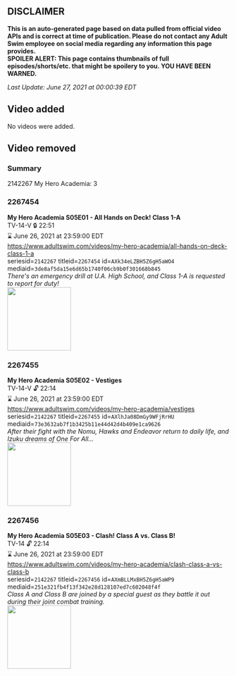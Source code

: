 ## DISCLAIMER
**This is an auto-generated page based on data pulled from official video APIs and is correct at time of publication. Please do not contact any Adult Swim employee on social media regarding any information this page provides.**  
**SPOILER ALERT: This page contains thumbnails of full episodes/shorts/etc. that might be spoilery to you. YOU HAVE BEEN WARNED.**  

_Last Update: June 27, 2021 at 00:00:39 EDT_
## Video added
No videos were added.  
## Video removed
### Summary
2142267 My Hero Academia: 3  
### 2267454
**My Hero Academia S05E01 - All Hands on Deck! Class 1-A**  
TV-14-V 🔒 22:51  
⌛ June 26, 2021 at 23:59:00 EDT  
https://www.adultswim.com/videos/my-hero-academia/all-hands-on-deck-class-1-a  
seriesid=`2142267` titleid=`2267454` id=`AXk34eLZBH5Z6gH5aWO4` mediaid=`3de8af5da15e6d65b1740f06cb9b0f301668b845`  
_There's an emergency drill at U.A. High School, and Class 1-A is requested to report for duty!_  
<a href="https://media.cdn.adultswim.com/uploads/20210507/thumbnails/2_21571217437-MyHeroAcademia_089_AllHandsOnDeckClass1A.png"><img src="https://media.cdn.adultswim.com/uploads/20210507/thumbnails/2_21571217437-MyHeroAcademia_089_AllHandsOnDeckClass1A.png" height="144px" /></a>
### 2267455
**My Hero Academia S05E02 - Vestiges**  
TV-14-V 🔓 22:14  
⌛ June 26, 2021 at 23:59:00 EDT  
https://www.adultswim.com/videos/my-hero-academia/vestiges  
seriesid=`2142267` titleid=`2267455` id=`AXlhJa08DmGy9WFjRrHU` mediaid=`73e3632ab7f1b3425b11e44d42d4b409e1ca9626`  
_After their fight with the Nomu, Hawks and Endeavor return to daily life, and Izuku dreams of One For All..._  
<a href="https://media.cdn.adultswim.com/uploads/20210512/thumbnails/2_215121115138-MyHeroAcademia_090_Vestiges.png"><img src="https://media.cdn.adultswim.com/uploads/20210512/thumbnails/2_215121115138-MyHeroAcademia_090_Vestiges.png" height="144px" /></a>
### 2267456
**My Hero Academia S05E03 - Clash! Class A vs. Class B!**  
TV-14 🔓 22:14  
⌛ June 26, 2021 at 23:59:00 EDT  
https://www.adultswim.com/videos/my-hero-academia/clash-class-a-vs-class-b  
seriesid=`2142267` titleid=`2267456` id=`AXmBLLMxBH5Z6gH5aWP9` mediaid=`251e321fb4f13f342e28d128107ed7c602048f4f`  
_Class A and Class B are joined by a special guest as they battle it out during their joint combat training._  
<a href="https://media.cdn.adultswim.com/uploads/20210520/thumbnails/2_215201235440-MyHeroAcademia_091_ClashClassAvsClassB.png"><img src="https://media.cdn.adultswim.com/uploads/20210520/thumbnails/2_215201235440-MyHeroAcademia_091_ClashClassAvsClassB.png" height="144px" /></a>
